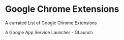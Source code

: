 # Google Chrome Extensions

A currated List of Google Chrome Extensions

A Google App Service Launcher - GLaunch
